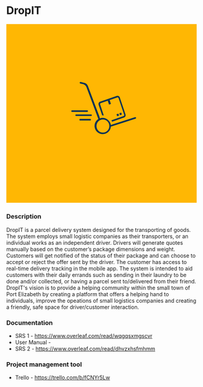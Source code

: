 # DropIT

![alt text](https://github.com/Ihlaam/DropIT/blob/main/app/assets/icon_solid.png)

### Description

DropIT is a parcel delivery system designed for the transporting of goods.  The system employs small logistic companies as their transporters, 
or an individual works as an independent driver.  Drivers will generate quotes manually based on the customer’s package dimensions and weight.  
Customers will get notified of the status of their package and can choose to accept or reject the offer sent by the driver. The customer has access to real-time 
delivery tracking in the mobile app. The system is intended to aid customers with their daily errands such as sending in their laundry to be done and/or collected,
or having a parcel sent to/delivered from their friend. DropIT's vision is to provide a helping community within the small town of Port Elizabeth by creating a 
platform that offers a helping hand to individuals, improve the opeations of small logistics companies and creating a friendly, safe space for driver/customer 
interaction.


### Documentation
- SRS 1 - https://www.overleaf.com/read/wqgqsxmgscvr
- User Manual - 
- SRS 2 - https://www.overleaf.com/read/dhvzxhsfmhmm


### Project management tool
- Trello - https://trello.com/b/fCNYr5Lw
